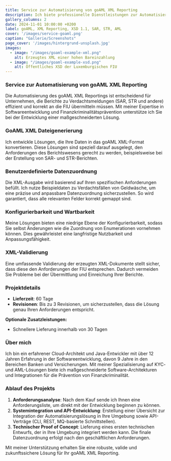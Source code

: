 ```yaml
---
title: Service zur Automatisierung von goAML XML Reporting
description: Ich biete professionelle Dienstleistungen zur Automatisierung von goAML XML Reporting, einschließlich Datenkonvertierung, benutzerdefinierter Datenzuordnung und XML-Validierung.
gallery_columns: 2
date: 2024-11-01 10:00:00 +0200
label: goAML, XML Reporting, XSD 1.1, SAR, STR, AML
cover: '/images/service-goaml.png'
caption: "Gallerie/Screenshots"
page_cover: '/images/hintergrund-unsplash.jpg'
images:
  - image: "/images/goaml-example-xml.png"
    alt: Erzeugtes XML einer hohen Bareinzahlung
  - image: "/images/goaml-example-xsd.png"
    alt: Öffentliches XSD der Luxemburgischen FIU
---
```


### Service zur Automatisierung von goAML XML Reporting

Die Automatisierung des goAML XML Reportings ist entscheidend für Unternehmen, die Berichte zu Verdachtsmeldungen (SAR, STR und andere) effizient und korrekt an die FIU übermitteln müssen. Mit meiner Expertise in Softwareentwicklung und Finanzkriminalitätsprävention unterstütze ich Sie bei der Entwicklung einer maßgeschneiderten Lösung.

### GoAML XML Dateigenerierung

Ich entwickle Lösungen, die Ihre Daten in das goAML XML-Format konvertieren. Diese Lösungen sind speziell darauf ausgelegt, den Anforderungen des Berichtswesens gerecht zu werden, beispielsweise bei der Erstellung von SAR- und STR-Berichten.

### Benutzerdefinierte Datenzuordnung

Die XML-Ausgabe wird basierend auf Ihren spezifischen Anforderungen befüllt. Ich nutze Beispieldaten zu Verdachtsfällen von Geldwäsche, um eine präzise und anpassbare Datenzuordnung sicherzustellen. So wird garantiert, dass alle relevanten Felder korrekt gemappt sind.

### Konfigurierbarkeit und Wartbarkeit

Meine Lösungen bieten eine niedrige Ebene der Konfigurierbarkeit, sodass Sie selbst Änderungen wie die Zuordnung von Enumerationen vornehmen können. Dies gewährleistet eine langfristige Nutzbarkeit und Anpassungsfähigkeit.

### XML-Validierung

Eine umfassende Validierung der erzeugten XML-Dokumente stellt sicher, dass diese den Anforderungen der FIU entsprechen. Dadurch vermeiden Sie Probleme bei der Übermittlung und Einreichung Ihrer Berichte.

### Projektdetails

- **Lieferzeit**: 60 Tage
- **Revisionen**: Bis zu 3 Revisionen, um sicherzustellen, dass die Lösung genau Ihren Anforderungen entspricht.

**Optionale Zusatzleistungen:**
- Schnellere Lieferung innerhalb von 30 Tagen

### Über mich

Ich bin ein erfahrener Cloud-Architekt und Java-Entwickler mit über 12 Jahren Erfahrung in der Softwareentwicklung, davon 9 Jahre in den Bereichen Banken und Versicherungen. Mit meiner Spezialisierung auf KYC- und AML-Lösungen biete ich maßgeschneiderte Software-Architekturen und Integrationen für die Prävention von Finanzkriminalität.

### Ablauf des Projekts

1. **Anforderungsanalyse**: Nach dem Kauf sende ich Ihnen eine Anforderungsliste, um direkt mit der Entwicklung beginnen zu können.
2. **Systemintegration und API-Entwicklung**: Erstellung einer Übersicht zur Integration der Automatisierungslösung in Ihre Umgebung sowie API-Verträge (CLI, REST, MQ-basierte Schnittstellen).
3. **Technischer Proof of Concept**: Lieferung eines ersten technischen Entwurfs, der in Ihre Umgebung integriert werden kann. Die finale Datenzuordnung erfolgt nach den geschäftlichen Anforderungen.

Mit meiner Unterstützung erhalten Sie eine robuste, valide und zukunftssichere Lösung für Ihr goAML XML Reporting.
